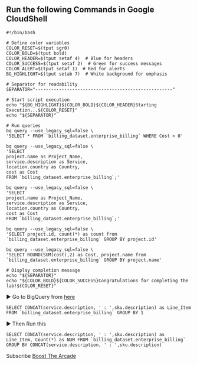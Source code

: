 ## Run the following Commands in Google CloudShell

    #!/bin/bash

    # Define color variables
    COLOR_RESET=$(tput sgr0)
    COLOR_BOLD=$(tput bold)
    COLOR_HEADER=$(tput setaf 4)  # Blue for headers
    COLOR_SUCCESS=$(tput setaf 2)  # Green for success messages
    COLOR_ALERT=$(tput setaf 1)  # Red for alerts
    BG_HIGHLIGHT=$(tput setab 7)  # White background for emphasis

    # Separator for readability
    SEPARATOR="----------------------------------------------------"

    # Start script execution
    echo "${BG_HIGHLIGHT}${COLOR_BOLD}${COLOR_HEADER}Starting Execution...${COLOR_RESET}"
    echo "${SEPARATOR}"

    # Run queries
    bq query --use_legacy_sql=false \
    'SELECT * FROM `billing_dataset.enterprise_billing` WHERE Cost > 0'

    bq query --use_legacy_sql=false \
    'SELECT
    project.name as Project_Name,
    service.description as Service,
    location.country as Country,
    cost as Cost
    FROM `billing_dataset.enterprise_billing`;'

    bq query --use_legacy_sql=false \
    'SELECT
    project.name as Project_Name,
    service.description as Service,
    location.country as Country,
    cost as Cost
    FROM `billing_dataset.enterprise_billing`;'

    bq query --use_legacy_sql=false \
    'SELECT project.id, count(*) as count from `billing_dataset.enterprise_billing` GROUP BY project.id'

    bq query --use_legacy_sql=false \
    'SELECT ROUND(SUM(cost),2) as Cost, project.name from `billing_dataset.enterprise_billing` GROUP BY project.name'

    # Display completion message
    echo "${SEPARATOR}"
    echo "${COLOR_BOLD}${COLOR_SUCCESS}Congratulations for completing the lab!${COLOR_RESET}"

▶ Go to BigQuery from [here](https://console.cloud.google.com/bigquery?)

    SELECT CONCAT(service.description, ' : ',sku.description) as Line_Item FROM `billing_dataset.enterprise_billing` GROUP BY 1

▶ Then Run this
    
    SELECT CONCAT(service.description, ' : ',sku.description) as Line_Item, Count(*) as NUM FROM `billing_dataset.enterprise_billing` GROUP BY CONCAT(service.description, ' : ',sku.description)

Subscribe [Boost The Arcade](www.youtube.com/@BoostTheArcade)

